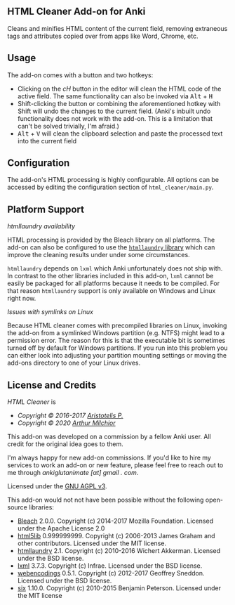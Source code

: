 ## HTML Cleaner Add-on for Anki

Cleans and minifies HTML content of the current field, removing extraneous tags and attributes copied over from apps like Word, Chrome, etc.

## Usage

The add-on comes with a button and two hotkeys:

- Clicking on the *cH* button in the editor will clean the HTML code of the active field. The same functionality can also be invoked via <kbd>Alt</kbd> + <kbd>H</kbd>
- Shift-clicking the button or combining the aforementioned hotkey with Shift will undo the changes to the current field. (Anki's inbuilt undo functionality does not work with the add-on. This is a limitation that can't be solved trivially, I'm afraid.)
- <kbd>Alt</kbd> + <kbd>V</kbd> will clean the clipboard selection and paste the processed text into the current field

## Configuration

The add-on's HTML processing is highly configurable. All options can be accessed by editing the configuration section of `html_cleaner/main.py`.

## Platform Support

*htmllaundry availability*

HTML processing is provided by the Bleach library on all platforms. The add-on can also be configured to use the [`htmllaundry` library](https://github.com/wichert/htmllaundry) which can improve the cleaning results under under some circumstances.

`htmllaundry` depends on `lxml` which Anki unfortunately does not ship with. In contrast to the other libraries included in this add-on, `lxml` cannot be easily be packaged for all platforms because it needs to be compiled. For that reason `htmllaundry` support is only available on Windows and Linux right now.

*Issues with symlinks on Linux*

Because HTML cleaner comes with precompiled libraries on Linux, invoking the add-on from a symlinked Windows partition (e.g. NTFS) might lead to a permission error. The reason for this is that the executable bit is sometimes turned off by default for Windows partitions. If you run into this problem you can either look into adjusting your partition mounting settings or moving the add-ons directory to one of your Linux drives.

## License and Credits

*HTML Cleaner* is

- *Copyright © 2016-2017 [Aristotelis P.](https://github.com/Glutanimate)*
- *Copyright © 2020 [Arthur Milchior](arthur@milchior.fr)*

This add-on was developed on a commission by a fellow Anki user. All credit for the original idea goes to them.

I'm always happy for new add-on commissions. If you'd like to hire my services to work an add-on or new feature, please feel free to reach out to me through *ankiglutanimate [αt] gmail . com*.

Licensed under the [GNU AGPL v3](https://www.gnu.org/licenses/agpl.html).

This add-on would not not have been possible without the following open-source libraries:

- [Bleach](https://github.com/mozilla/bleach) 2.0.0. Copyright (c) 2014-2017 Mozilla Foundation. Licensed under the Apache License 2.0
- [html5lib](https://github.com/html5lib/) 0.999999999. Copyright (c) 2006-2013 James Graham and other contributors. Licensed under the MIT license.
- [htmllaundry](https://github.com/wichert/htmllaundry) 2.1. Copyright (c) 2010-2016 Wichert Akkerman. Licensed under the BSD license.
- [lxml](http://lxml.de/) 3.7.3. Copyright (c) Infrae. Licensed under the BSD license.
- [webencodings](https://github.com/gsnedders/python-webencodings) 0.5.1. Copyright (c) 2012-2017 Geoffrey Sneddon. Licensed under the BSD license.
- [six](https://github.com/benjaminp/six) 1.10.0. Copyright (c) 2010-2015 Benjamin Peterson. Licensed under the MIT license
